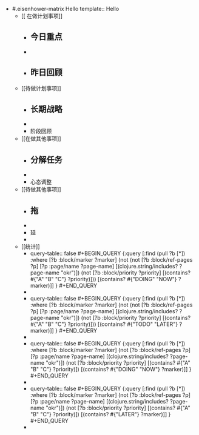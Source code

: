 - #.eisenhower-matrix Hello
  template:: Hello
	- [[ 在做计划事项]]
		- 今日重点
			-
		-
		- 昨日回顾
			-
	- [[待做计划事项]]
		- 长期战略
			-
		-
		- 阶段回顾
	- [[在做其他事项]]
		- 分解任务
			-
		-
		- 心态调整
	- [[待做其他事项]]
		- 拖
			-
		-
		- 延
		-
	- [[统计]]
		- query-table:: false
		  #+BEGIN_QUERY
		  {:query [:find (pull ?b [*])
		           :where
		           [?b :block/marker ?marker]
		           (not (not [?b :block/ref-pages ?p]
		           [?p :page/name ?page-name]
		           [(clojure.string/includes? ?page-name "okr")])
		           (not [?b :block/priority ?priority]
		           [(contains? #{"A" "B" "C"} ?priority)]))
		           [(contains? #{"DOING" "NOW"} ?marker)]]
		   }
		  #+END_QUERY
		-
		- query-table:: false
		  #+BEGIN_QUERY
		  {:query [:find (pull ?b [*])
		           :where
		           [?b :block/marker ?marker]
		           (not (not [?b :block/ref-pages ?p]
		           [?p :page/name ?page-name]
		           [(clojure.string/includes? ?page-name "okr")])
		           (not [?b :block/priority ?priority]
		           [(contains? #{"A" "B" "C"} ?priority)]))
		           [(contains? #{"TODO" "LATER"} ?marker)]]
		   }
		  #+END_QUERY
		-
		- query-table:: false
		  #+BEGIN_QUERY
		  {:query [:find (pull ?b [*])
		           :where
		           [?b :block/marker ?marker]
		           (not [?b :block/ref-pages ?p]
		           [?p :page/name ?page-name]
		           [(clojure.string/includes? ?page-name "okr")])
		           (not [?b :block/priority ?priority]
		           [(contains? #{"A" "B" "C"} ?priority)])
		           [(contains? #{"DOING" "NOW"} ?marker)]]
		   }
		  #+END_QUERY
		-
		- query-table:: false
		  #+BEGIN_QUERY
		  {:query [:find (pull ?b [*])
		           :where
		           [?b :block/marker ?marker]
		           (not [?b :block/ref-pages ?p]
		           [?p :page/name ?page-name]
		           [(clojure.string/includes? ?page-name "okr")])
		           (not [?b :block/priority ?priority]
		           [(contains? #{"A" "B" "C"} ?priority)])
		           [(contains? #{"LATER"} ?marker)]]
		   }
		  #+END_QUERY
		-
